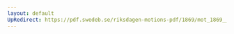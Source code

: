 ```yaml
---
layout: default
UpRedirect: https://pdf.swedeb.se/riksdagen-motions-pdf/1869/mot_1869__ak__00292/mot_1869__ak__00292_002.pdf
---
```

